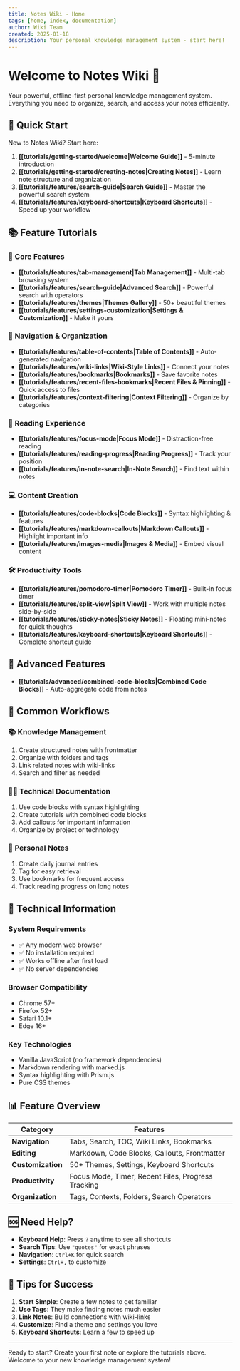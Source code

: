 ```yaml
---
title: Notes Wiki - Home
tags: [home, index, documentation]
author: Wiki Team
created: 2025-01-18
description: Your personal knowledge management system - start here!
---
```


# Welcome to Notes Wiki 🎉

Your powerful, offline-first personal knowledge management system. Everything you need to organize, search, and access your notes efficiently.

## 🚀 Quick Start

New to Notes Wiki? Start here:
1. **[[tutorials/getting-started/welcome|Welcome Guide]]** - 5-minute introduction
2. **[[tutorials/getting-started/creating-notes|Creating Notes]]** - Learn note structure and organization
3. **[[tutorials/features/search-guide|Search Guide]]** - Master the powerful search system
4. **[[tutorials/features/keyboard-shortcuts|Keyboard Shortcuts]]** - Speed up your workflow

## 📚 Feature Tutorials

### 📝 Core Features
- **[[tutorials/features/tab-management|Tab Management]]** - Multi-tab browsing system
- **[[tutorials/features/search-guide|Advanced Search]]** - Powerful search with operators
- **[[tutorials/features/themes|Themes Gallery]]** - 50+ beautiful themes
- **[[tutorials/features/settings-customization|Settings & Customization]]** - Make it yours

### 🧭 Navigation & Organization  
- **[[tutorials/features/table-of-contents|Table of Contents]]** - Auto-generated navigation
- **[[tutorials/features/wiki-links|Wiki-Style Links]]** - Connect your notes
- **[[tutorials/features/bookmarks|Bookmarks]]** - Save favorite notes
- **[[tutorials/features/recent-files-bookmarks|Recent Files & Pinning]]** - Quick access to files
- **[[tutorials/features/context-filtering|Context Filtering]]** - Organize by categories

### 📖 Reading Experience
- **[[tutorials/features/focus-mode|Focus Mode]]** - Distraction-free reading
- **[[tutorials/features/reading-progress|Reading Progress]]** - Track your position
- **[[tutorials/features/in-note-search|In-Note Search]]** - Find text within notes

### 💻 Content Creation
- **[[tutorials/features/code-blocks|Code Blocks]]** - Syntax highlighting & features
- **[[tutorials/features/markdown-callouts|Markdown Callouts]]** - Highlight important info
- **[[tutorials/features/images-media|Images & Media]]** - Embed visual content

### 🛠️ Productivity Tools
- **[[tutorials/features/pomodoro-timer|Pomodoro Timer]]** - Built-in focus timer
- **[[tutorials/features/split-view|Split View]]** - Work with multiple notes side-by-side
- **[[tutorials/features/sticky-notes|Sticky Notes]]** - Floating mini-notes for quick thoughts
- **[[tutorials/features/keyboard-shortcuts|Keyboard Shortcuts]]** - Complete shortcut guide

## 🚀 Advanced Features

- **[[tutorials/advanced/combined-code-blocks|Combined Code Blocks]]** - Auto-aggregate code from notes

## 🎯 Common Workflows

### 📚 Knowledge Management
1. Create structured notes with frontmatter
2. Organize with folders and tags
3. Link related notes with wiki-links
4. Search and filter as needed

### 👨‍💻 Technical Documentation
1. Use code blocks with syntax highlighting
2. Create tutorials with combined code blocks
3. Add callouts for important information
4. Organize by project or technology

### 📝 Personal Notes
1. Create daily journal entries
2. Tag for easy retrieval
3. Use bookmarks for frequent access
4. Track reading progress on long notes

## 🔧 Technical Information

### System Requirements
- ✅ Any modern web browser
- ✅ No installation required
- ✅ Works offline after first load
- ✅ No server dependencies

### Browser Compatibility
- Chrome 57+
- Firefox 52+
- Safari 10.1+
- Edge 16+

### Key Technologies
- Vanilla JavaScript (no framework dependencies)
- Markdown rendering with marked.js
- Syntax highlighting with Prism.js
- Pure CSS themes

## 📊 Feature Overview

| Category | Features |
|----------|----------|
| **Navigation** | Tabs, Search, TOC, Wiki Links, Bookmarks |
| **Editing** | Markdown, Code Blocks, Callouts, Frontmatter |
| **Customization** | 50+ Themes, Settings, Keyboard Shortcuts |
| **Productivity** | Focus Mode, Timer, Recent Files, Progress Tracking |
| **Organization** | Tags, Contexts, Folders, Search Operators |

## 🆘 Need Help?

- **Keyboard Help**: Press `?` anytime to see all shortcuts
- **Search Tips**: Use `"quotes"` for exact phrases
- **Navigation**: `Ctrl+K` for quick search
- **Settings**: `Ctrl+,` to customize

## 🎉 Tips for Success

1. **Start Simple**: Create a few notes to get familiar
2. **Use Tags**: They make finding notes much easier
3. **Link Notes**: Build connections with wiki-links
4. **Customize**: Find a theme and settings you love
5. **Keyboard Shortcuts**: Learn a few to speed up

---

Ready to start? Create your first note or explore the tutorials above. Welcome to your new knowledge management system!